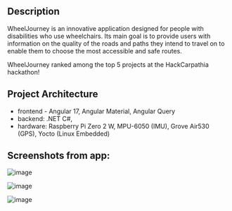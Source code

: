 ## Description
WheelJourney is an innovative application designed for people with disabilities who use wheelchairs. Its main goal is to provide users with information on the quality of the roads and paths they intend to travel on to enable them to choose the most accessible and safe routes.

WheelJourney ranked among the top 5 projects at the HackCarpathia hackathon!

## Project Architecture

- frontend - Angular 17, Angular Material, Angular Query
- backend: .NET C#,
- hardware: Raspberry Pi Zero 2 W, MPU-6050 (IMU), Grove Air530 (GPS), Yocto (Linux Embedded)

## Screenshots from app: 
![image](https://github.com/Galaktyczne-Bambiki/HackCarpathia/assets/33430525/155cd03d-33e4-44b0-92a3-22a7b8ec7d7a)

![image](https://github.com/Galaktyczne-Bambiki/HackCarpathia/assets/33430525/6f296b9e-b69d-4b57-adb8-bae8a68ebad2)

![image](https://github.com/Galaktyczne-Bambiki/HackCarpathia/assets/33430525/6ad1398a-72a9-4423-a38e-bab87672b860)


